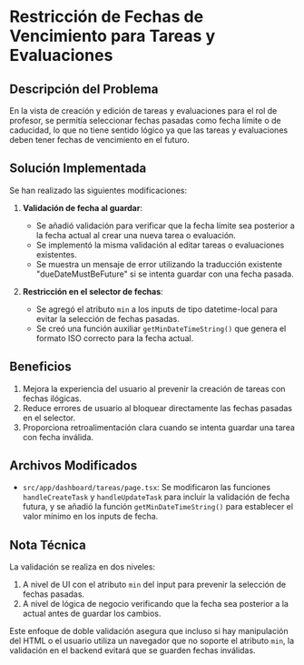 # Restricción de Fechas de Vencimiento para Tareas y Evaluaciones

## Descripción del Problema

En la vista de creación y edición de tareas y evaluaciones para el rol de profesor, se permitía seleccionar fechas pasadas como fecha límite o de caducidad, lo que no tiene sentido lógico ya que las tareas y evaluaciones deben tener fechas de vencimiento en el futuro.

## Solución Implementada

Se han realizado las siguientes modificaciones:

1. **Validación de fecha al guardar**:
   - Se añadió validación para verificar que la fecha límite sea posterior a la fecha actual al crear una nueva tarea o evaluación.
   - Se implementó la misma validación al editar tareas o evaluaciones existentes.
   - Se muestra un mensaje de error utilizando la traducción existente "dueDateMustBeFuture" si se intenta guardar con una fecha pasada.

2. **Restricción en el selector de fechas**:
   - Se agregó el atributo `min` a los inputs de tipo datetime-local para evitar la selección de fechas pasadas.
   - Se creó una función auxiliar `getMinDateTimeString()` que genera el formato ISO correcto para la fecha actual.

## Beneficios

1. Mejora la experiencia del usuario al prevenir la creación de tareas con fechas ilógicas.
2. Reduce errores de usuario al bloquear directamente las fechas pasadas en el selector.
3. Proporciona retroalimentación clara cuando se intenta guardar una tarea con fecha inválida.

## Archivos Modificados

- `src/app/dashboard/tareas/page.tsx`: Se modificaron las funciones `handleCreateTask` y `handleUpdateTask` para incluir la validación de fecha futura, y se añadió la función `getMinDateTimeString()` para establecer el valor mínimo en los inputs de fecha.

## Nota Técnica

La validación se realiza en dos niveles:
1. A nivel de UI con el atributo `min` del input para prevenir la selección de fechas pasadas.
2. A nivel de lógica de negocio verificando que la fecha sea posterior a la actual antes de guardar los cambios.

Este enfoque de doble validación asegura que incluso si hay manipulación del HTML o el usuario utiliza un navegador que no soporte el atributo `min`, la validación en el backend evitará que se guarden fechas inválidas.
